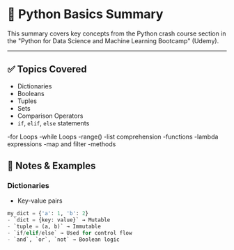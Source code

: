 # 🐍 Python Basics Summary

This summary covers key concepts from the Python crash course section in the "Python for Data Science and Machine Learning Bootcamp" (Udemy).

---

## ✅ Topics Covered

- Dictionaries
- Booleans
- Tuples
- Sets
- Comparison Operators
- `if`, `elif`, `else` statements

-for Loops
-while Loops
-range()
-list comprehension
-functions
-lambda expressions
-map and filter
-methods

## 📘 Notes & Examples

### Dictionaries
- Key-value pairs
```python
my_dict = {'a': 1, 'b': 2}
- `dict = {key: value}` → Mutable
- `tuple = (a, b)` → Immutable
- `if/elif/else` → Used for control flow
- `and`, `or`, `not` → Boolean logic
 


